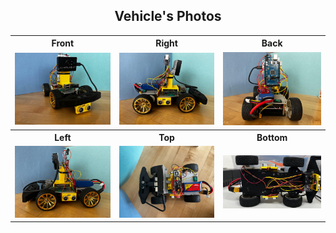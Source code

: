 <h2 align="center">Vehicle's Photos</h2>

<table>
  <tr>
    <th>Front</th>
    <th>Right</th>
    <th>Back</th>
  </tr>
  <tr>
    <td><img src="portada.jpeg" width="200"/></td>
    <td><img src="derecha.jpeg" width="200"/></td>
    <td><img src="trasera.jpeg" width="200"/></td>
  </tr>
  <tr>
    <th>Left</th>
    <th>Top</th>
    <th>Bottom</th>
  </tr>
  <tr>
    <td><img src="izquierda.jpeg" width="200"/></td>
    <td><img src="arriba.jpeg" width="200"/></td>
    <td><img src="abajo1.jpeg" width="200"/></td>
  </tr>
</table>
